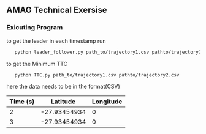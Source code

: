 ## AMAG Technical Exersise


### Exicuting Program




to get the leader in each timestamp run
```bash
   python leader_follower.py path_to/trajectory1.csv pathto/trajectory2.csv
```

to get the Minimum TTC
```bash
   python TTC.py path_to/trajectory1.csv pathto/trajectory2.csv
```

here the data needs to be in the format(CSV)

<!-- Tables -->
| Time (s)     | Latitude          | Longitude|
| -------- | -------------- |  -------------- |
| 2 | -27.93454934 |  0 |153.3911746 |
| 3 | -27.93454934 |  0 |153.3911746 |
 

